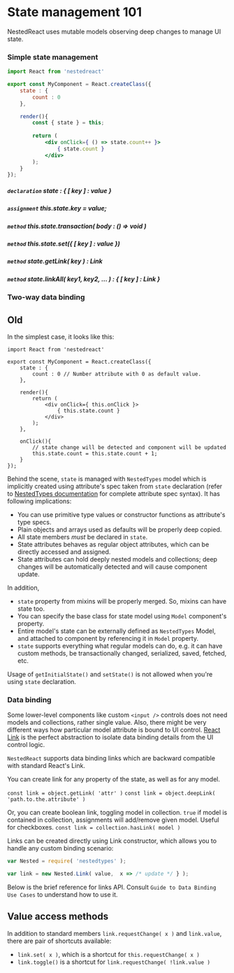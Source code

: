 # State management 101

NestedReact uses mutable models observing deep changes to manage UI state. 

### Simple state management

```jsx
import React from 'nestedreact'

export const MyComponent = React.createClass({
	state : {
		count : 0
	},

	render(){
	    const { state } = this;
		
		return (
			<div onClick={ () => state.count++ }>
				{ state.count }
			</div>
		);
	}
});
```

##### `declaration` state : { [ key ] : value }

##### `assignment` this.state.key = value;

##### `method` this.state.transaction( body : () => void )

##### `method` this.state.set({ [ key ] : value })

#####  `method` state.getLink( key ) : Link

#####  `method` state.linkAll( key1, key2, ... ) : { [ key ] : Link }

### Two-way data binding

## Old
In the simplest case, it looks like this:

```javscript
import React from 'nestedreact'

export const MyComponent = React.createClass({
	state : {
		count : 0 // Number attribute with 0 as default value.
	},

	render(){
		return (
			<div onClick={ this.onClick }>
				{ this.state.count }
			</div>
		);
	},

	onClick(){
	    // state change will be detected and component will be updated
		this.state.count = this.state.count + 1;
	}
});
```

Behind the scene, `state` is managed with `NestedTypes` model which is implicitly created using
attribute's spec taken from `state` declaration (refer to [NestedTypes documentation](http://volicon.github.io/NestedTypes/#attribute-types) for complete
attribute spec syntax). It has following implications:

- You can use primitive type values or constructor functions as attribute's type specs.
- Plain objects and arrays used as defaults will be properly deep copied.
- All state members *must* be declared in `state`.
- State attributes behaves as regular object attributes, which can be directly accessed and assigned.
- State attributes can hold deeply nested models and collections; deep changes will be automatically detected and will cause component update.

In addition,

- `state` property from mixins will be properly merged. So, mixins can have state too.
- You can specify the base class for state model using `Model` component's property.
- Entire model's state can be externally defined as `NestedTypes` Model, and attached to component by referencing it in `Model` property.
- `state` supports everything what regular models can do, e.g. it can have custom methods,
    be transactionally changed, serialized, saved, fetched, etc.  

Usage of `getInitialState()` and `setState()` is not allowed when you're using `state` declaration.

### Data binding 

Some lower-level components like custom `<input />` controls does not need models 
and collections, rather single value. Also, there might be very different ways how particular
model attribute is bound to UI control. [React Link](https://facebook.github.io/react/docs/two-way-binding-helpers.html)
is the perfect abstraction to isolate data binding details from the UI control logic. 

`NestedReact` supports data binding links which are backward compatible with standard React's Link.

You can create link for any property of the state, as well as for any model.

`const link = object.getLink( 'attr' )`
`const link = object.deepLink( 'path.to.the.attribute' )`

Or, you can create boolean link, toggling model in collection. `true` if model is contained in collection, assignments will add/remove given model. Useful for checkboxes.
`const link = collection.hasLink( model )` 

Links can be created directly using Link constructor, which allows you to handle any custom binding scenario:

```javascript
var Nested = require( 'nestedtypes' );

var link = new Nested.Link( value,  x => /* update */ } ); 
```

Below is the brief reference for links API. Consult `Guide to Data Binding Use Cases` to understand how to use it.

## Value access methods

In addition to standard members `link.requestChange( x )` and `link.value`, there are pair of shortcuts available:

- `link.set( x )`, which is a shortcut for `this.requestChange( x )`
- `link.toggle()` is a shortcut for `link.requestChange( !link.value )`